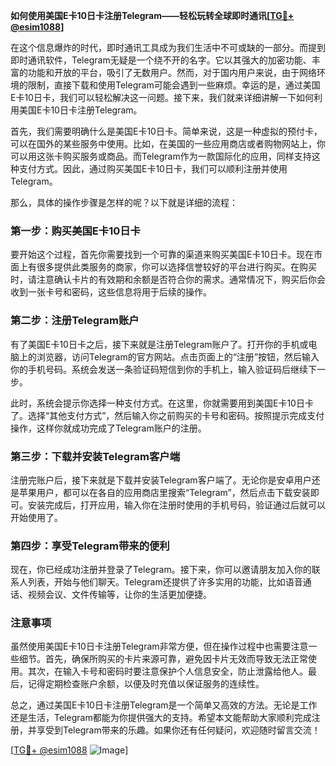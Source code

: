 **如何使用美国E卡10日卡注册Telegram——轻松玩转全球即时通讯[[TG💪+ @esim1088](https://t.me/s/esim1088)]**

在这个信息爆炸的时代，即时通讯工具成为我们生活中不可或缺的一部分。而提到即时通讯软件，Telegram无疑是一个绕不开的名字。它以其强大的加密功能、丰富的功能和开放的平台，吸引了无数用户。然而，对于国内用户来说，由于网络环境的限制，直接下载和使用Telegram可能会遇到一些麻烦。幸运的是，通过美国E卡10日卡，我们可以轻松解决这一问题。接下来，我们就来详细讲解一下如何利用美国E卡10日卡注册Telegram。

首先，我们需要明确什么是美国E卡10日卡。简单来说，这是一种虚拟的预付卡，可以在国外的某些服务中使用。比如，在美国的一些应用商店或者购物网站上，你可以用这张卡购买服务或商品。而Telegram作为一款国际化的应用，同样支持这种支付方式。因此，通过购买美国E卡10日卡，我们可以顺利注册并使用Telegram。

那么，具体的操作步骤是怎样的呢？以下就是详细的流程：

### 第一步：购买美国E卡10日卡

要开始这个过程，首先你需要找到一个可靠的渠道来购买美国E卡10日卡。现在市面上有很多提供此类服务的商家，你可以选择信誉较好的平台进行购买。在购买时，请注意确认卡片的有效期和余额是否符合你的需求。通常情况下，购买后你会收到一张卡号和密码，这些信息将用于后续的操作。

### 第二步：注册Telegram账户

有了美国E卡10日卡之后，接下来就是注册Telegram账户了。打开你的手机或电脑上的浏览器，访问Telegram的官方网站。点击页面上的“注册”按钮，然后输入你的手机号码。系统会发送一条验证码短信到你的手机上，输入验证码后继续下一步。

此时，系统会提示你选择一种支付方式。在这里，你就需要用到美国E卡10日卡了。选择“其他支付方式”，然后输入你之前购买的卡号和密码。按照提示完成支付操作，这样你就成功完成了Telegram账户的注册。

### 第三步：下载并安装Telegram客户端

注册完账户后，接下来就是下载并安装Telegram客户端了。无论你是安卓用户还是苹果用户，都可以在各自的应用商店里搜索“Telegram”，然后点击下载安装即可。安装完成后，打开应用，输入你在注册时使用的手机号码，验证通过后就可以开始使用了。

### 第四步：享受Telegram带来的便利

现在，你已经成功注册并登录了Telegram。接下来，你可以邀请朋友加入你的联系人列表，开始与他们聊天。Telegram还提供了许多实用的功能，比如语音通话、视频会议、文件传输等，让你的生活更加便捷。

### 注意事项

虽然使用美国E卡10日卡注册Telegram非常方便，但在操作过程中也需要注意一些细节。首先，确保所购买的卡片来源可靠，避免因卡片无效而导致无法正常使用。其次，在输入卡号和密码时要注意保护个人信息安全，防止泄露给他人。最后，记得定期检查账户余额，以便及时充值以保证服务的连续性。

总之，通过美国E卡10日卡注册Telegram是一个简单又高效的方法。无论是工作还是生活，Telegram都能为你提供强大的支持。希望本文能帮助大家顺利完成注册，并享受到Telegram带来的乐趣。如果你还有任何疑问，欢迎随时留言交流！

[[TG💪+ @esim1088](https://t.me/s/esim1088) ![Image](https://i.postimg.cc/4NQfJmqS/Snipaste-2025-05-13-00-14-12.png)]